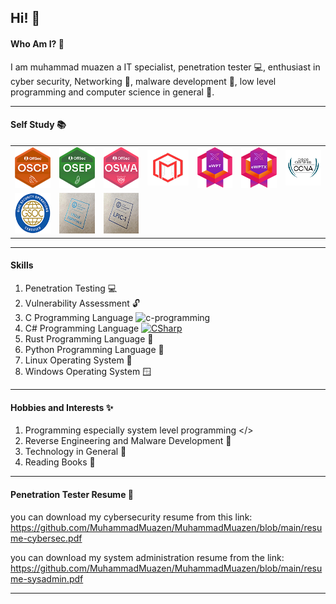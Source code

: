 ## Hi! 👋
#### Who Am I? 🧐
I am muhammad muazen a IT specialist, penetration tester 💻, enthusiast in cyber security, Networking 🛜, malware development 🦠, low level programming and computer science in general 🤖.

---
#### Self Study 📚

<table>
  <tr>
    <td>
      <img src="https://github.com/MuhammadMuazen/MuhammadMuazen/blob/main/assets/oscpLogo.png" /> 
    </td>
    <td>
      <img src="https://github.com/MuhammadMuazen/MuhammadMuazen/blob/main/assets/osepLogo.png" />
    </td>
    <td>
      <img src="https://github.com/MuhammadMuazen/MuhammadMuazen/blob/main/assets/oswaLogo.png" />
    </td>
    <td>
      <img src="https://github.com/MuhammadMuazen/MuhammadMuazen/blob/main/assets/maldevLogo.png" />
    </td>
    <td>
      <img src="https://github.com/MuhammadMuazen/MuhammadMuazen/blob/main/assets/ewptLogo.png" />
    </td>
    <td>
      <img src="https://github.com/MuhammadMuazen/MuhammadMuazen/blob/main/assets/ewptxLogo.png" />
    </td>
    <td>
      <img src="https://github.com/MuhammadMuazen/MuhammadMuazen/blob/main/assets/ccnaLogo.png" />
    </td>
  </tr>
  <tr>
    <td>
      <img src="https://github.com/MuhammadMuazen/MuhammadMuazen/blob/main/assets/gsoc.png" />
    </td>
    <td>
      <img src="https://github.com/MuhammadMuazen/MuhammadMuazen/blob/main/assets/LinuxEssentials.png" />
    </td>
    <td>
      <img src="https://github.com/MuhammadMuazen/MuhammadMuazen/blob/main/assets/lpic1.png" />
    </td>
  </tr>
</table>

---
#### Skills
1. Penetration Testing 💻
2. Vulnerability Assessment 🔓
3. C Programming Language <img width="22px" height="22px" src="https://img.icons8.com/color/48/c-programming.png" alt="c-programming"/>
4. C# Programming Language  <a href="https://emoji.gg/emoji/7106-csharp"><img src="https://cdn3.emoji.gg/emojis/7106-csharp.png" width="18px" height="18px" alt="CSharp"></a>
5. Rust Programming Language 🦀
6. Python Programming Language 🐍
7. Linux Operating System 🐧
8. Windows Operating System 🪟

---
#### Hobbies and Interests ✨
1. Programming especially system level programming </>
2. Reverse Engineering and Malware Development 👾
3. Technology in General 📱
4. Reading Books 📖

---

#### Penetration Tester Resume 📑
you can download my cybersecurity resume from this link:
https://github.com/MuhammadMuazen/MuhammadMuazen/blob/main/resume-cybersec.pdf

you can download my system administration resume from the link:
https://github.com/MuhammadMuazen/MuhammadMuazen/blob/main/resume-sysadmin.pdf

---



